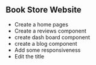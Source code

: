 ## Book Store Website 
* Create a home pages 
* Create a reviews component 
* create dash board component 
* create a blog component 
* Add some responsiveness  
* Edit the title 